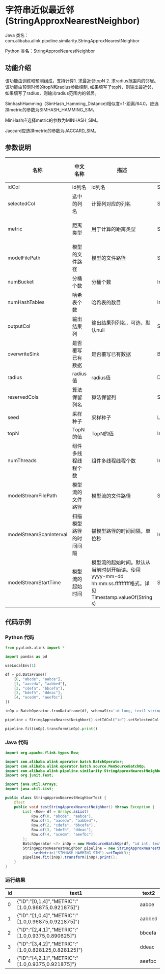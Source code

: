 # 字符串近似最近邻 (StringApproxNearestNeighbor)
Java 类名：com.alibaba.alink.pipeline.similarity.StringApproxNearestNeighbor

Python 类名：StringApproxNearestNeighbor


## 功能介绍

该功能由训练和预测组成，支持计算1. 求最近邻topN 2. 求radius范围内的邻居。该功能由预测时候的topN和radius参数控制, 如果填写了topN，则输出最近邻，如果填写了radius，则输出radius范围内的邻居。

SimhashHamming（SimHash_Hamming_Distance)相似度=1-距离/64.0，应选择metric的参数为SIMHASH_HAMMING_SIM。

MinHash应选择metric的参数为MINHASH_SIM。

Jaccard应选择metric的参数为JACCARD_SIM。

## 参数说明
| 名称 | 中文名称 | 描述 | 类型 | 是否必须？ | 取值范围 | 默认值 |
| --- | --- | --- | --- | --- | --- | --- |
| idCol | id列名 | id列名 | String | ✓ |  |  |
| selectedCol | 选中的列名 | 计算列对应的列名 | String | ✓ |  |  |
| metric | 距离类型 | 用于计算的距离类型 | String |  | "SIMHASH_HAMMING_SIM", "SIMHASH_HAMMING", "MINHASH_JACCARD_SIM", "JACCARD_SIM" | "SIMHASH_HAMMING_SIM" |
| modelFilePath | 模型的文件路径 | 模型的文件路径 | String |  |  | null |
| numBucket | 分桶个数 | 分桶个数 | Integer |  |  | 10 |
| numHashTables | 哈希表个数 | 哈希表的数目 | Integer |  |  | 10 |
| outputCol | 输出结果列 | 输出结果列列名，可选，默认null | String |  |  | null |
| overwriteSink | 是否覆写已有数据 | 是否覆写已有数据 | Boolean |  |  | false |
| radius | radius值 | radius值 | Double |  |  | null |
| reservedCols | 算法保留列名 | 算法保留列 | String[] |  |  | null |
| seed | 采样种子 | 采样种子 | Long |  |  | 0 |
| topN | TopN的值 | TopN的值 | Integer |  | [1, +inf) | null |
| numThreads | 组件多线程线程个数 | 组件多线程线程个数 | Integer |  |  | 1 |
| modelStreamFilePath | 模型流的文件路径 | 模型流的文件路径 | String |  |  | null |
| modelStreamScanInterval | 扫描模型路径的时间间隔 | 描模型路径的时间间隔，单位秒 | Integer |  |  | 10 |
| modelStreamStartTime | 模型流的起始时间 | 模型流的起始时间。默认从当前时刻开始读。使用yyyy-mm-dd hh:mm:ss.fffffffff格式，详见Timestamp.valueOf(String s) | String |  |  | null |



## 代码示例
### Python 代码
```python
from pyalink.alink import *

import pandas as pd

useLocalEnv(1)

df = pd.DataFrame([
    [0, "abcde", "aabce"],
    [1, "aacedw", "aabbed"],
    [2, "cdefa", "bbcefa"],
    [3, "bdefh", "ddeac"],
    [4, "acedm", "aeefbc"]
])

inOp = BatchOperator.fromDataframe(df, schemaStr='id long, text1 string, text2 string')

pipeline = StringApproxNearestNeighbor().setIdCol("id").setSelectedCol("text1").setMetric("SIMHASH_HAMMING_SIM").setTopN(3)

pipeline.fit(inOp).transform(inOp).print()
```
### Java 代码
```java
import org.apache.flink.types.Row;

import com.alibaba.alink.operator.batch.BatchOperator;
import com.alibaba.alink.operator.batch.source.MemSourceBatchOp;
import com.alibaba.alink.pipeline.similarity.StringApproxNearestNeighbor;
import org.junit.Test;

import java.util.Arrays;
import java.util.List;

public class StringApproxNearestNeighborTest {
	@Test
	public void testStringApproxNearestNeighbor() throws Exception {
		List <Row> df = Arrays.asList(
			Row.of(0, "abcde", "aabce"),
			Row.of(1, "aacedw", "aabbed"),
			Row.of(2, "cdefa", "bbcefa"),
			Row.of(3, "bdefh", "ddeac"),
			Row.of(4, "acedm", "aeefbc")
		);
		BatchOperator <?> inOp = new MemSourceBatchOp(df, "id int, text1 string, text2 string");
		StringApproxNearestNeighbor pipeline = new StringApproxNearestNeighbor().setIdCol("id").setSelectedCol("text1")
			.setMetric("SIMHASH_HAMMING_SIM").setTopN(3);
		pipeline.fit(inOp).transform(inOp).print();
	}
}
```
### 运行结果
id|text1|text2
---|-----|-----
0|{"ID":"[0,1,4]","METRIC":"[1.0,0.96875,0.921875]"}|aabce
1|{"ID":"[1,0,4]","METRIC":"[1.0,0.96875,0.921875]"}|aabbed
2|{"ID":"[2,4,1]","METRIC":"[1.0,0.9375,0.890625]"}|bbcefa
3|{"ID":"[3,4,2]","METRIC":"[1.0,0.828125,0.828125]"}|ddeac
4|{"ID":"[4,2,1]","METRIC":"[1.0,0.9375,0.921875]"}|aeefbc
